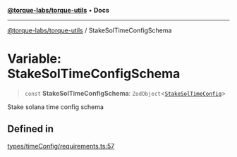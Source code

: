 [**@torque-labs/torque-utils**](../README.md) • **Docs**

***

[@torque-labs/torque-utils](../README.md) / StakeSolTimeConfigSchema

# Variable: StakeSolTimeConfigSchema

> `const` **StakeSolTimeConfigSchema**: `ZodObject`\<[`StakeSolTimeConfig`](../type-aliases/StakeSolTimeConfig.md)\>

Stake solana time config schema

## Defined in

[types/timeConfig/requirements.ts:57](https://github.com/torque-labs/torque-utils/blob/a612e615fa21888d00ebb7bf70f9910fab4be80a/types/timeConfig/requirements.ts#L57)
